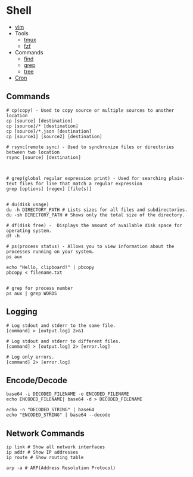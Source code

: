 # Shell

- [vim](./vim.md)
- Tools
  - [tmux](./tmux.md)
  - [fzf](./fzf.md)
- Commands
  - [find](./find.md)
  - [grep](./grep.md)
  - [tree](./tree.md)
- [Cron](./cron.md)

## Commands

```
# cp(copy) - Used to copy source or multiple sources to another location
cp [source] [destination]
cp [source]/* [destination]
cp [source]/*.json [destination]
cp [source1] [source2] [destination]

# rsync(remote sync) - Used to synchronize files or directories between two location
rsync [source] [destination]



# grep(global regular expression print) - Used for searching plain-text files for line that match a regular expression
grep [options] [regex] [file(s)]


# du(disk usage)
du -h DIRECTORY_PATH # Lists sizes for all files and subdirectories.
du -sh DIRECTORY_PATH # Shows only the total size of the directory.

# df(disk free) -  Displays the amount of available disk space for operating system.
df -h

# ps(process status) - Allows you to view information about the processes running on your system.
ps aux

echo "Hello, clipboard!" | pbcopy
pbcopy < filename.txt
```

```

# grep for process number
ps aux | grep WORDS
```

## Logging

```
# Log stdout and stderr to the same file.
[command] > [output.log] 2>&1

# Log stdout and stderr to different files.
[command] > [output.log] 2> [error.log]

# Log only errors.
[command] 2> [error.log]
```

## Encode/Decode
```
base64 -i DECODED_FILENAME -o ENCODED_FILENAME
echo ENCODED_FILENAME| base64 -d > DECODED_FILENAME

echo -n "DECODED_STRING" | base64
echo "ENCODED_STRING" | base64 --decode
```

## Network Commands

```
ip link # Show all network interfaces
ip addr # Show IP addresses
ip route # Show routing table

arp -a # ARP(Address Resolution Protocol)
```